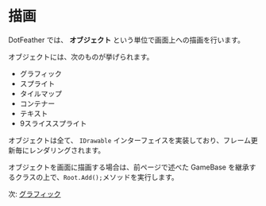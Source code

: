 # 描画

DotFeather では、 **オブジェクト** という単位で画面上への描画を行います。

オブジェクトには、次のものが挙げられます。

- グラフィック
- スプライト
- タイルマップ
- コンテナー
- テキスト
- 9スライススプライト

オブジェクトは全て、 `IDrawable` インターフェイスを実装しており、フレーム更新毎にレンダリングされます。

オブジェクトを画面に描画する場合は、前ページで述べた GameBase を継承するクラスの上で、`Root.Add();`メソッドを実行します。


次: [グラフィック](drawing/graphic.md)
